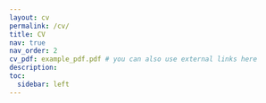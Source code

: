 ```yaml
---
layout: cv
permalink: /cv/
title: CV
nav: true
nav_order: 2
cv_pdf: example_pdf.pdf # you can also use external links here
description:
toc:
  sidebar: left
---
```

